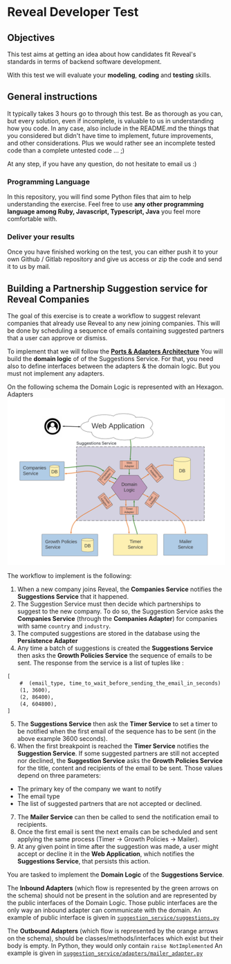 # Reveal Developer Test


## Objectives

This test aims at getting an idea about how candidates fit Reveal's standards in terms of backend software development.

With this test we will evaluate your **modeling**, **coding** and **testing** skills.


## General instructions

It typically takes 3 hours go to through this test. Be as thorough as you can, but every solution, even if incomplete, is valuable to us in understanding how you code.
In any case, also include in the README.md the things that you considered but didn't have time to implement, future improvements, and other considerations.
Plus we would rather see an incomplete tested code than a complete untested code ... ;)

At any step, if you have any question, do not hesitate to email us :) 

### Programming Language

In this repository, you will find some Python files that aim to help understanding the exercise.
Feel free to use **any other programming language among Ruby, Javascript, Typescript, Java** you feel more comfortable with.


### Deliver your results

Once you have finished working on the test, you can either push it to your own Github / Gitlab repository and give us access
or zip the code and send it to us by mail.


## Building a Partnership Suggestion service for Reveal Companies


The goal of this exercise is to create a workflow to suggest relevant companies that already use Reveal to any new joining companies.
This will be done by scheduling a sequence of emails containing suggested partners that a user can approve or dismiss.

To implement that we will follow the **[Ports & Adapters Architecture](https://medium.com/idealo-tech-blog/hexagonal-ports-adapters-architecture-e3617bcf00a0)**
You will build the **domain logic** of of the Suggestions Service.
For that, you need also to define interfaces between the adapters & the domain logic.
But you must not implement any adapters.

On the following schema the Domain Logic is represented with an Hexagon.
Adapters 
![Schema](problem_schema.png)


The workflow to implement is the following:
1. When a new company joins Reveal, the **Companies Service** notifies the **Suggestions Service** that it happened. 
2. The Suggestion Service must then decide which partnerships to suggest to the new company.
To do so, the Suggestion Service asks the **Companies Service** (through the **Companies Adapter**) for companies with same `country` and `industry`.
3. The computed suggestions are stored in the database using the **Persistence Adapter**
4. Any time a batch of suggestions is created the **Suggestions Service** then asks the **Growth Policies Service** the sequence of emails to be sent.
The response from the service is a list of tuples like :
```
[
    #  (email_type, time_to_wait_before_sending_the_email_in_seconds) 
    (1, 3600),
    (2, 86400),
    (4, 604800),
]
```
5. The **Suggestions Service** then ask the **Timer Service** to set a timer to be notified when the first email of the sequence
has to be sent (in the above example 3600 seconds).
6. When the first breakpoint is reached the **Timer Service** notifies the **Suggestion Service**.
If some suggested partners are still not accepted nor declined, the **Suggestion Service** asks the **Growth Policies Service**
for the title, content and recipients of the email to be sent. Those values depend on three parameters:
- The primary key of the company we want to notify
- The email type
- The list of suggested partners that are not accepted or declined. 
7. The **Mailer Service** can then be called to send the notification email to recipients.
8. Once the first email is sent the next emails can be scheduled and sent applying the same process 
(Timer -> Growth Policies -> Mailer).
9. At any given point in time after the suggestion was made, a user might accept or decline it in the **Web Application**,
which notifies the **Suggestions Service**, that persists this action.


You are tasked to implement the **Domain Logic** of the **Suggestions Service**.

The **Inbound Adapters** (which flow is represented by the green arrows on the schema) should not be present in the solution 
and are represented by the public interfaces of the Domain Logic.
Those public interfaces are the only way an inbound adapter can communicate with the domain.
An example of public interface is given in [`suggestion_service/suggestions.py`](./suggestion_service/suggestions.py)

The **Outbound Adapters** (which flow is represented by the orange arrows on the schema), should be classes/methods/interfaces which exist but their body is empty. In Python, they would only contain `raise NotImplemented`
An example is given in [`suggestion_service/adapters/mailer_adapter.py`](./suggestion_service/adapters/mailer_adapter.py)
